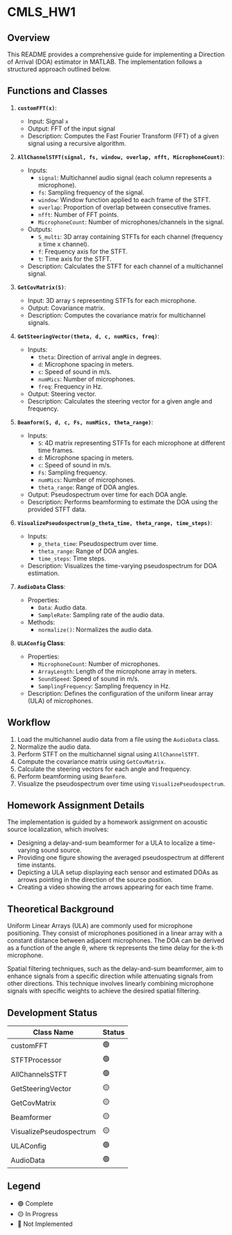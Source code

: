 # CMLS_HW1
## Overview
This README provides a comprehensive guide for implementing a Direction of Arrival (DOA) estimator in MATLAB. The implementation follows a structured approach outlined below.

## Functions and Classes

1. **`customFFT(x)`**:
   - Input: Signal `x`
   - Output: FFT of the input signal
   - Description: Computes the Fast Fourier Transform (FFT) of a given signal using a recursive algorithm.

2. **`AllChannelSTFT(signal, fs, window, overlap, nfft, MicrophoneCount)`**:
   - Inputs:
     - `signal`: Multichannel audio signal (each column represents a microphone).
     - `fs`: Sampling frequency of the signal.
     - `window`: Window function applied to each frame of the STFT.
     - `overlap`: Proportion of overlap between consecutive frames.
     - `nfft`: Number of FFT points.
     - `MicrophoneCount`: Number of microphones/channels in the signal.
   - Outputs:
     - `S_multi`: 3D array containing STFTs for each channel (frequency x time x channel).
     - `f`: Frequency axis for the STFT.
     - `t`: Time axis for the STFT.
   - Description: Calculates the STFT for each channel of a multichannel signal.

3. **`GetCovMatrix(S)`**:
   - Input: 3D array `S` representing STFTs for each microphone.
   - Output: Covariance matrix.
   - Description: Computes the covariance matrix for multichannel signals.

4. **`GetSteeringVector(theta, d, c, numMics, freq)`**:
   - Inputs:
     - `theta`: Direction of arrival angle in degrees.
     - `d`: Microphone spacing in meters.
     - `c`: Speed of sound in m/s.
     - `numMics`: Number of microphones.
     - `freq`: Frequency in Hz.
   - Output: Steering vector.
   - Description: Calculates the steering vector for a given angle and frequency.

5. **`Beamform(S, d, c, Fs, numMics, theta_range)`**:
   - Inputs:
     - `S`: 4D matrix representing STFTs for each microphone at different time frames.
     - `d`: Microphone spacing in meters.
     - `c`: Speed of sound in m/s.
     - `Fs`: Sampling frequency.
     - `numMics`: Number of microphones.
     - `theta_range`: Range of DOA angles.
   - Output: Pseudospectrum over time for each DOA angle.
   - Description: Performs beamforming to estimate the DOA using the provided STFT data.

6. **`VisualizePseudospectrum(p_theta_time, theta_range, time_steps)`**:
   - Inputs:
     - `p_theta_time`: Pseudospectrum over time.
     - `theta_range`: Range of DOA angles.
     - `time_steps`: Time steps.
   - Description: Visualizes the time-varying pseudospectrum for DOA estimation.

7. **`AudioData` Class**:
   - Properties:
     - `Data`: Audio data.
     - `SampleRate`: Sampling rate of the audio data.
   - Methods:
     - `normalize()`: Normalizes the audio data.

8. **`ULAConfig` Class**:
   - Properties:
     - `MicrophoneCount`: Number of microphones.
     - `ArrayLength`: Length of the microphone array in meters.
     - `SoundSpeed`: Speed of sound in m/s.
     - `SamplingFrequency`: Sampling frequency in Hz.
   - Description: Defines the configuration of the uniform linear array (ULA) of microphones.

## Workflow
1. Load the multichannel audio data from a file using the `AudioData` class.
2. Normalize the audio data.
3. Perform STFT on the multichannel signal using `AllChannelSTFT`.
4. Compute the covariance matrix using `GetCovMatrix`.
5. Calculate the steering vectors for each angle and frequency.
6. Perform beamforming using `Beamform`.
7. Visualize the pseudospectrum over time using `VisualizePseudospectrum`.

## Homework Assignment Details
The implementation is guided by a homework assignment on acoustic source localization, which involves:

* Designing a delay-and-sum beamformer for a ULA to localize a time-varying sound source.
* Providing one figure showing the averaged pseudospectrum at different time instants.
* Depicting a ULA setup displaying each sensor and estimated DOAs as arrows pointing in the direction of the source position.
* Creating a video showing the arrows appearing for each time frame.

## Theoretical Background
Uniform Linear Arrays (ULA) are commonly used for microphone positioning. They consist of microphones positioned in a linear array with a constant distance between adjacent microphones. The DOA can be derived as a function of the angle θ, where τk represents the time delay for the k-th microphone.

Spatial filtering techniques, such as the delay-and-sum beamformer, aim to enhance signals from a specific direction while attenuating signals from other directions. This technique involves linearly combining microphone signals with specific weights to achieve the desired spatial filtering.

## Development Status

| Class Name                            | Status       |
|---------------------------------------|--------------------------|
| customFFT                             | :green_circle:   |
| STFTProcessor                         | :green_circle:   |
| AllChannelsSTFT                       | :green_circle:   | 
| GetSteeringVector                     | :yellow_circle:  |
| GetCovMatrix                          | :yellow_circle:  |
| Beamformer                            | :yellow_circle:  |
| VisualizePseudospectrum               | :yellow_circle:  |
| ULAConfig                             | :green_circle:   |
| AudioData                             | :green_circle:   |

## Legend

- :green_circle: Complete
- :yellow_circle: In Progress
- :red_circle: Not Implemented
